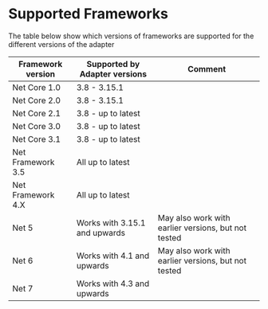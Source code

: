 # Supported Frameworks

The table below show which versions of frameworks are supported for the different versions of the adapter

|Framework version|Supported by Adapter versions|Comment|
|---|---|---|
|Net Core 1.0|3.8 - 3.15.1||
|Net Core 2.0|3.8 - 3.15.1||
|Net Core 2.1|3.8 - up to latest ||
|Net Core 3.0|3.8 - up to latest ||
|Net Core 3.1|3.8 - up to latest ||
|Net Framework 3.5|All up to latest ||
|Net Framework 4.X|All up to latest ||
|Net 5|Works with 3.15.1 and upwards|May also work with earlier versions, but not tested|
|Net 6|Works with 4.1 and upwards|May also work with earlier versions, but not tested|
|Net 7|Works with 4.3 and upwards||
